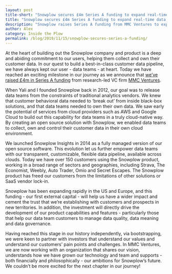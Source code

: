 ```yaml
---
layout: post
title-short: "Snowplow secures £4m Series A funding to expand real-time data pipeline capabilities"
title: "Snowplow secures £4m Series A funding to expand real-time data pipeline capabilities"
description: "Snowplow raises Series A funding from MMC Ventures to expand data pipeline capabilities and empower data teams globally"
author: Alex
category: Inside the Plow
permalink: /blog/2019/11/15/snowplow-secures-series-a-funding/
---
```


At the heart of building out the Snowplow company and product is a deep and abiding commitment to our users, helping them collect and own their customer data. In our quest to build a best-in-class customer data pipeline, we have always kept our user - data teams - at heart. Today we have reached an exciting milestone in our journey as we announce that [we’ve raised £4m in Series A funding](https://tech.eu/brief/snowplow-analytics-4-million-opensource-data-collection/) from research-led VC firm [MMC Ventures](https://www.mmcventures.com/). 

When Yali and I founded Snowplow back in 2012, our goal was to release data teams from the constraints of traditional analytics vendors. We knew that customer behavioral data needed to ‘break out’ from inside black-box solutions, and that data teams needed to own their own data. We saw early the potential of services from cloud providers such as AWS and Google Cloud to build out this capability for data teams in a truly cloud-native way. By creating an open source solution with Snowplow, we enabled data teams to collect, own and control their customer data in their own cloud environment. 

We launched Snowplow Insights in 2014 as a fully managed version of our open source software. This evolution let us further empower data teams with our transparent, customizable, flexible data pipeline, available across clouds. Today we have over 150 customers using the Snowplow product, working in a broad range of sectors and geographies, including Strava, The Economist, Weebly, Auto Trader, Omio and Secret Escapes. The Snowplow product has freed our customers from the limitations of other solutions or SaaS vendor lock-in.

Snowplow has been expanding rapidly in the US and Europe, and this funding - our first external capital - will help us have a wider impact and cement the trust that we’re establishing with customers and prospects in new territories. In addition, the investment will directly drive the development of our product capabilities and features - particularly those that help our data team customers to manage data quality, data meaning and data governance.  

Having reached this stage in our history independently, via bootstrapping, we were keen to partner with investors that understand our values and understand our customers’ pain points and challenges. In MMC Ventures, we are now working with an organization that shares our vision, understands how we have grown our technology and team and supports - both financially and philosophically - our ambitions for Snowplow’s future. We couldn’t be more excited for the next chapter in our journey!